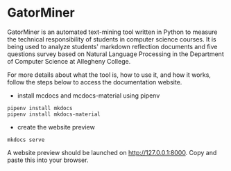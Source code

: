 # GatorMiner

GatorMiner is an automated text-mining tool written in Python to measure the technical
responsibility of students in computer science courses. It is being used to analyze
students' markdown reflection documents and five questions survey based on
Natural Language Processing in the Department of Computer Science at Allegheny
College.

For more details about what the tool is, how to use it, and how it works, follow the steps below to access the documentation website.

- install mcdocs and mcdocs-material using pipenv
```
pipenv install mkdocs
pipenv install mkdocs-material
```

- create the website preview
```
mkdocs serve
```

A website preview should be launched on http://127.0.0.1:8000. Copy and paste this into your browser.
